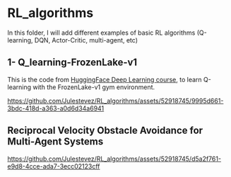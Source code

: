 # RL_algorithms
In this folder, I will add different examples of basic RL algorithms (Q-learning, DQN, Actor-Critic, multi-agent, etc)


## 1- Q_learning-FrozenLake-v1
This is the code from [HuggingFace Deep Learning course](https://huggingface.co/learn/deep-rl-course/unit2/hands-on?fw=pt), to learn Q-learning with the FrozenLake-v1 gym environment.

https://github.com/Julestevez/RL_algorithms/assets/52918745/9995d661-3bdc-418d-a363-a0d6d34a6941



## Reciprocal Velocity Obstacle Avoidance for Multi-Agent Systems

https://github.com/Julestevez/RL_algorithms/assets/52918745/d5a2f761-e9d8-4cce-ada7-3ecc02123cff

